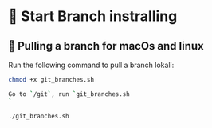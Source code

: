 # 🚁 Start Branch instralling

## 🔧 Pulling a branch for macOs and linux

Run the following command to pull a branch lokali:

```bash
chmod +x git_branches.sh

Go to `/git`, run `git_branches.sh
`

./git_branches.sh


